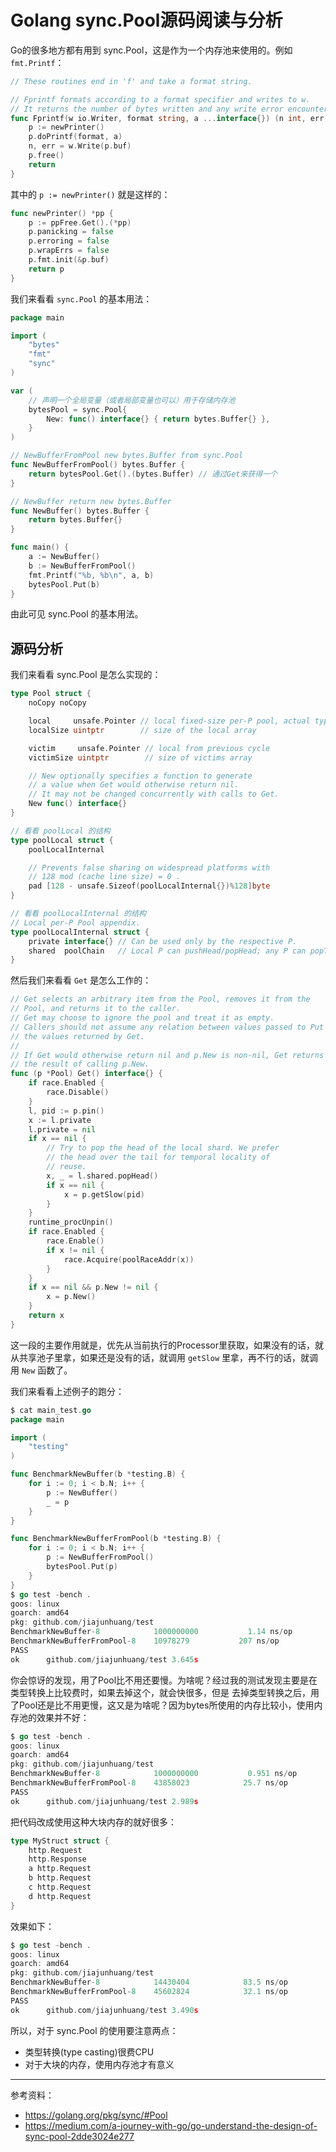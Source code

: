 # Golang sync.Pool源码阅读与分析

Go的很多地方都有用到 sync.Pool，这是作为一个内存池来使用的。例如 `fmt.Printf`：

```go
// These routines end in 'f' and take a format string.

// Fprintf formats according to a format specifier and writes to w.
// It returns the number of bytes written and any write error encountered.
func Fprintf(w io.Writer, format string, a ...interface{}) (n int, err error) {
	p := newPrinter()
	p.doPrintf(format, a)
	n, err = w.Write(p.buf)
	p.free()
	return
}
```

其中的 `p := newPrinter()` 就是这样的：

```go
func newPrinter() *pp {
	p := ppFree.Get().(*pp)
	p.panicking = false
	p.erroring = false
	p.wrapErrs = false
	p.fmt.init(&p.buf)
	return p
}
```

我们来看看 `sync.Pool` 的基本用法：

```go
package main

import (
	"bytes"
	"fmt"
	"sync"
)

var (
	// 声明一个全局变量（或者局部变量也可以）用于存储内存池
	bytesPool = sync.Pool{
		New: func() interface{} { return bytes.Buffer{} },
	}
)

// NewBufferFromPool new bytes.Buffer from sync.Pool
func NewBufferFromPool() bytes.Buffer {
	return bytesPool.Get().(bytes.Buffer) // 通过Get来获得一个
}

// NewBuffer return new bytes.Buffer
func NewBuffer() bytes.Buffer {
	return bytes.Buffer{}
}

func main() {
	a := NewBuffer()
	b := NewBufferFromPool()
	fmt.Printf("%b, %b\n", a, b)
	bytesPool.Put(b)
}
```

由此可见 sync.Pool 的基本用法。

## 源码分析

我们来看看 sync.Pool 是怎么实现的：

```go
type Pool struct {
	noCopy noCopy

	local     unsafe.Pointer // local fixed-size per-P pool, actual type is [P]poolLocal
	localSize uintptr        // size of the local array

	victim     unsafe.Pointer // local from previous cycle
	victimSize uintptr        // size of victims array

	// New optionally specifies a function to generate
	// a value when Get would otherwise return nil.
	// It may not be changed concurrently with calls to Get.
	New func() interface{}
}

// 看看 poolLocal 的结构
type poolLocal struct {
	poolLocalInternal

	// Prevents false sharing on widespread platforms with
	// 128 mod (cache line size) = 0 .
	pad [128 - unsafe.Sizeof(poolLocalInternal{})%128]byte
}

// 看看 poolLocalInternal 的结构
// Local per-P Pool appendix.
type poolLocalInternal struct {
	private interface{} // Can be used only by the respective P.
	shared  poolChain   // Local P can pushHead/popHead; any P can popTail.
}
```

然后我们来看看 `Get` 是怎么工作的：

```go
// Get selects an arbitrary item from the Pool, removes it from the
// Pool, and returns it to the caller.
// Get may choose to ignore the pool and treat it as empty.
// Callers should not assume any relation between values passed to Put and
// the values returned by Get.
//
// If Get would otherwise return nil and p.New is non-nil, Get returns
// the result of calling p.New.
func (p *Pool) Get() interface{} {
	if race.Enabled {
		race.Disable()
	}
	l, pid := p.pin()
	x := l.private
	l.private = nil
	if x == nil {
		// Try to pop the head of the local shard. We prefer
		// the head over the tail for temporal locality of
		// reuse.
		x, _ = l.shared.popHead()
		if x == nil {
			x = p.getSlow(pid)
		}
	}
	runtime_procUnpin()
	if race.Enabled {
		race.Enable()
		if x != nil {
			race.Acquire(poolRaceAddr(x))
		}
	}
	if x == nil && p.New != nil {
		x = p.New()
	}
	return x
}
```

这一段的主要作用就是，优先从当前执行的Processor里获取，如果没有的话，就从共享池子里拿，如果还是没有的话，就调用
`getSlow` 里拿，再不行的话，就调用 `New` 函数了。

我们来看看上述例子的跑分：

```go
$ cat main_test.go 
package main

import (
	"testing"
)

func BenchmarkNewBuffer(b *testing.B) {
	for i := 0; i < b.N; i++ {
		p := NewBuffer()
		_ = p
	}
}

func BenchmarkNewBufferFromPool(b *testing.B) {
	for i := 0; i < b.N; i++ {
		p := NewBufferFromPool()
		bytesPool.Put(p)
	}
}
$ go test -bench .
goos: linux
goarch: amd64
pkg: github.com/jiajunhuang/test
BenchmarkNewBuffer-8           	1000000000	         1.14 ns/op
BenchmarkNewBufferFromPool-8   	10978279	       207 ns/op
PASS
ok  	github.com/jiajunhuang/test	3.645s
```

你会惊讶的发现，用了Pool比不用还要慢。为啥呢？经过我的测试发现主要是在类型转换上比较费时，如果去掉这个，就会快很多，但是
去掉类型转换之后，用了Pool还是比不用更慢，这又是为啥呢？因为bytes所使用的内存比较小，使用内存池的效果并不好：

```go
$ go test -bench .
goos: linux
goarch: amd64
pkg: github.com/jiajunhuang/test
BenchmarkNewBuffer-8           	1000000000	         0.951 ns/op
BenchmarkNewBufferFromPool-8   	43858023	        25.7 ns/op
PASS
ok  	github.com/jiajunhuang/test	2.989s
```

把代码改成使用这种大块内存的就好很多：

```go
type MyStruct struct {
	http.Request
	http.Response
	a http.Request
	b http.Request
	c http.Request
	d http.Request
}
```

效果如下：

```go
$ go test -bench .
goos: linux
goarch: amd64
pkg: github.com/jiajunhuang/test
BenchmarkNewBuffer-8           	14430404	        83.5 ns/op
BenchmarkNewBufferFromPool-8   	45602824	        32.1 ns/op
PASS
ok  	github.com/jiajunhuang/test	3.490s
```

所以，对于 sync.Pool 的使用要注意两点：

- 类型转换(type casting)很费CPU
- 对于大块的内存，使用内存池才有意义

---

参考资料：

- https://golang.org/pkg/sync/#Pool
- https://medium.com/a-journey-with-go/go-understand-the-design-of-sync-pool-2dde3024e277
